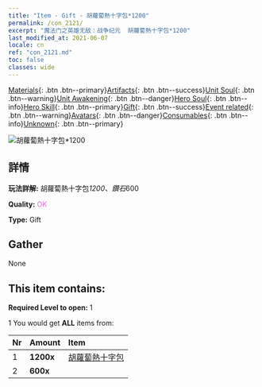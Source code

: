 ```yaml
---
title: "Item - Gift - 胡蘿蔔熱十字包*1200"
permalink: /con_2121/
excerpt: "魔法门之英雄无敌：战争纪元  胡蘿蔔熱十字包*1200"
last_modified_at: 2021-06-07
locale: cn
ref: "con_2121.md"
toc: false
classes: wide
---
```

 [Materials](/ItemsCN/){: .btn .btn--primary}[Artifacts](/ItemsCN/Artifacts/){: .btn .btn--success}[Unit Soul](/ItemsCN/UnitSoul/){: .btn .btn--warning}[Unit Awakening](/ItemsCN/UnitAwakening/){: .btn .btn--danger}[Hero Soul](/ItemsCN/HeroSoul/){: .btn .btn--info}[Hero Skill](/ItemsCN/HeroSkill/){: .btn .btn--primary}[Gift](/ItemsCN/Gift/){: .btn .btn--success}[Event related](/ItemsCN/Events/){: .btn .btn--warning}[Avatars](/ItemsCN/Avatars/){: .btn .btn--danger}[Consumables](/ItemsCN/Consumables/){: .btn .btn--info}[Unknown](/ItemsCN/Unknown/){: .btn .btn--primary}

 ![胡蘿蔔熱十字包*1200](/images/t/i_907588.png)

## 詳情
 **玩法詳解:** 胡蘿蔔熱十字包*1200、鑽石*600

 **Quality:** <span style="color: #DA70D6">OK</span>

 **Type:** Gift

## Gather

  None

## This item contains:

 **Required Level to open:** 1

 1 You would get **ALL** items  from:

  | Nr | Amount |     Item    |
  |:---|:-------|:------------|
  | 1 |  **1200x** | [胡蘿蔔熱十字包](/cn/Items/con_2119/) |  | 
  | 2 |  **600x** | <i class="fas fa-gem"/> |  | 
